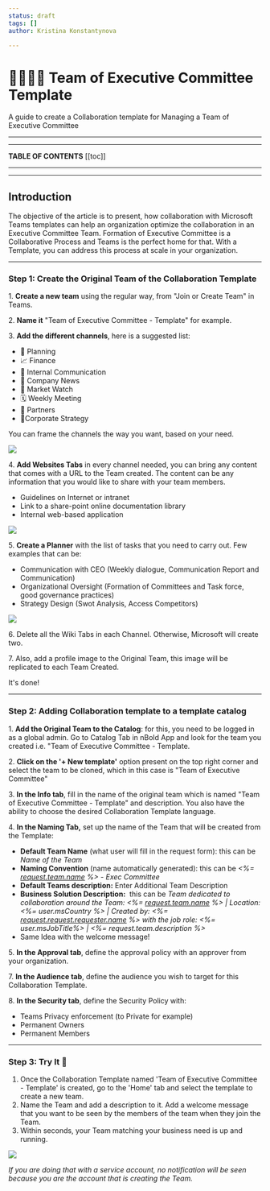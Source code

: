 ```yaml
---
status: draft
tags: []
author: Kristina Konstantynova

---
```

# 👩‍💼👨‍💼 Team of Executive Committee Template

A guide to create a Collaboration template for Managing a Team of Executive Committee

***

***

**TABLE OF CONTENTS**
\[\[toc\]\]

***

***

## Introduction

The objective of the article is to present, how collaboration with Microsoft Teams templates can help an organization optimize the collaboration in an Executive Committee Team. Formation of Executive Committee is a Collaborative Process and Teams is the perfect home for that. With a Template, you can address this process at scale in your organization.

***

### Step 1: Create the Original Team of the Collaboration Template

1\. **Create a new team** using the regular way, from "Join or Create Team" in Teams.

2\. **Name it** "Team of Executive Committee - Template" for example.

3\. **Add the different channels**, here is a suggested list:

* 📅 Planning
* 📈 Finance
* 📢 Internal Communication
* 📜 Company News
* 🔭 Market Watch
* 🗓 Weekly Meeting
* 🤝 Partners
* 🛫Corporate Strategy

You can frame the channels the way you want, based on your need.

![](https://downloads.intercomcdn.com/i/o/166279046/b6c311fd1f017f300dffd570/Screen+Shot+2019-11-27+at+12.40.16+PM.png)

4\. **Add Websites Tabs** in every channel needed, you can bring any content that comes with a URL to the Team created. The content can be any information that you would like to share with your team members.

* Guidelines on Internet or intranet
* Link to a share-point online documentation library
* Internal web-based application

![](https://downloads.intercomcdn.com/i/o/166279120/404745c01cd1e154ad1049c6/Screen+Shot+2019-11-27+at+12.41.33+PM.png)

5\. **Create a Planner** with the list of tasks that you need to carry out. Few examples that can be:

* Communication with CEO (Weekly dialogue, Communication Report and Communication)
* Organizational Oversight (Formation of Committees and Task force, good governance practices)
* Strategy Design (Swot Analysis, Access Competitors)

![](https://downloads.intercomcdn.com/i/o/166279328/993d724fd2dbbd3f8261a9b6/Screen+Shot+2019-11-27+at+12.40.41+PM.png)

6\. Delete all the Wiki Tabs in each Channel. Otherwise, Microsoft will create two.

7\. Also, add a profile image to the Original Team, this image will be replicated to each Team Created.

It's done!

***

### Step 2: Adding Collaboration template to a template catalog

1\. **Add the Original Team to the Catalog**: for this, you need to be logged in as a global admin. Go to Catalog Tab in nBold App and look for the team you created i.e. "Team of Executive Committee - Template.

2\. **Click on the '+ New template'** option present on the top right corner and select the team to be cloned, which in this case is "Team of Executive Committee"

3\. **In the Info tab**, fill in the name of the original team which is named "Team of Executive Committee - Template" and description. You also have the ability to choose the desired Collaboration Template language.

4\. **In the Naming Tab,** set up the name of the Team that will be created from the Template:

* **Default Team Name** (what user will fill in the request form): this can be _Name of the Team_
* **Naming Convention** (name automatically generated): this can be _<%=_ [_request.team.name_](http://request.team.name) _%> - Exec Committee_
* **Default Teams description:** Enter Additional Team Description
* **Business Solution Description:**  this can be _Team dedicated to collaboration around the Team: <%=_ [_request.team.name_](http://request.team.name) _%> | Location: <%= user.msCountry %> | Created by: <%=_ [_request.request.requester.name_](http://request.request.requester.name) _%> with the job role: <%= user.msJobTitle%> | <%= request.team.description %>_
* Same Idea with the welcome message!

5\. **In the Approval tab**, define the approval policy with an approver from your organization.

7\. **In the Audience tab**, define the audience you wish to target for this Collaboration Template.

8\. **In the Security tab**, define the Security Policy with:

* Teams Privacy enforcement (to Private for example)
* Permanent Owners
* Permanent Members

***

### Step 3: Try It 🚀

1. Once the Collaboration Template named 'Team of Executive Committee - Template' is created, go to the 'Home' tab and select the template to create a new team.
2. Name the Team and add a description to it. Add a welcome message that you want to be seen by the members of the team when they join the Team.
3. Within seconds, your Team matching your business need is up and running.

![](https://downloads.intercomcdn.com/i/o/462125453/073e234c8bc9ec264745b731/Screenshot+2022-02-09+at+11.45.47.png)

_If you are doing that with a service account, no notification will be seen because you are the account that is creating the Team._